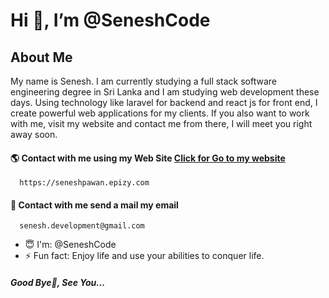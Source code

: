 <h1>Hi 👋, I’m @SeneshCode </h1>   
<h2>About Me</h2>   

My name is Senesh. I am currently studying a full stack software engineering degree in Sri Lanka and I am studying web development these days. Using technology like laravel for backend and react js for front end, I create powerful web applications for my clients. If you also want to work with me, visit my website and contact me from there, I will meet you right away soon.

<h4>🌎 Contact with me using my Web Site <a href="https://seneshpawan.epizy.com">Click for Go to my website</a></h4>   

```
  https://seneshpawan.epizy.com
```

<h4>💬 Contact with me send a mail my email</h4>  

```
  senesh.development@gmail.com
```
   
- 😇 I'm: @SeneshCode
- ⚡ Fun fact: Enjoy life and use your abilities to conquer life.

<h5>Good Bye👋, See You...</h5>   


        
<!---
SeneshCode/SeneshCode is a ✨ special ✨ repository because its `README.md` (this file) appears on your GitHub profile.
You can click the Preview link to take a look at your changes.
--->
